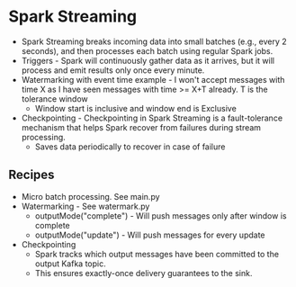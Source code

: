 # Spark Streaming
* Spark Streaming breaks incoming data into small batches (e.g., every 2 seconds), and then processes each batch using regular Spark jobs.
* Triggers - Spark will continuously gather data as it arrives, but it will process and emit results only once every minute.
* Watermarking with event time example - I won't accept messages with time X as I have seen messages with time >= X+T already. T is the tolerance window
  * Window start is inclusive and window end is Exclusive
* Checkpointing - Checkpointing in Spark Streaming is a fault-tolerance mechanism that helps Spark recover from failures during stream processing.
  * Saves data periodically to recover in case of failure

## Recipes
* Micro batch processing. See main.py
* Watermarking - See watermark.py
  * outputMode("complete") - Will push messages only after window is complete
  * outputMode("update") - Will push messages for every update
* Checkpointing
  * Spark tracks which output messages have been committed to the output Kafka topic.
  * This ensures exactly-once delivery guarantees to the sink.
